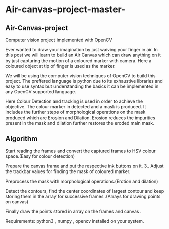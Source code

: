 # Air-canvas-project-master-
## Air-Canvas-project

Computer vision project implemented with OpenCV

Ever wanted to draw your imagination by just waiving your finger in air. In this post we will learn to build an Air Canvas which can draw anything on it by just capturing the motion of a coloured marker with camera. Here a coloured object at tip of finger is used as the marker.

We will be using the computer vision techniques of OpenCV to build this project. The preffered language is python due to its exhaustive libraries and easy to use syntax but understanding the basics it can be implemented in any OpenCV supported language.

Here Colour Detection and tracking is used in order to achieve the objective. The colour marker in detected and a mask is produced. It includes the further steps of morphological operations on the mask produced which are Erosion and Dilation. Erosion reduces the impurities present in the mask and dilation further restores the eroded main mask.

## Algorithm 

Start reading the frames and convert the captured frames to HSV colour space.(Easy for colour detection)

Prepare the canvas frame and put the respective ink buttons on it. 3.. Adjust the trackbar values for finding the mask of coloured marker.

Preprocess the mask with morphological operations.(Erotion and dilation)

Detect the contours, find the center coordinates of largest contour and keep storing them in the array for successive frames .(Arrays for drawing points on canvas)

Finally draw the points stored in array on the frames and canvas .

Requirements: python3 , numpy , opencv installed on your system. 

